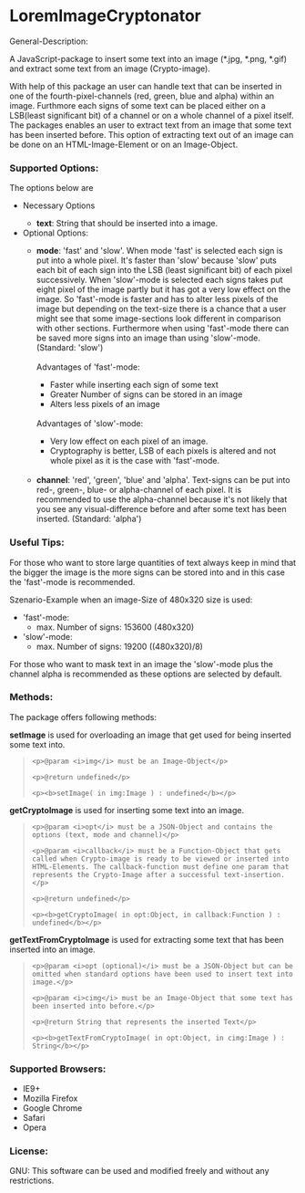 LoremImageCryptonator
=====================

General-Description: <br/>

A JavaScript-package to insert some text into an image (*.jpg, *.png, *.gif) and extract some text from an image (Crypto-image).</br>

With help of this package an user can handle text that can be inserted in one of the fourth-pixel-channels (red, green, blue and alpha) within an image. Furthmore each signs of some text can be placed either on a LSB(least significant bit) of a channel or on a whole channel of a pixel itself.  The packages enables an user to extract text from an image that some text has been inserted before. This option of extracting text out of an image can be done on an HTML-Image-Element or on an Image-Object.

<h3>Supported Options:</h3>
The options below are
<ul>
<li>Necessary Options</li>
<ul>
<li><b>text</b>: String that should be inserted into a image.</li>
</ul>
<li>Optional Options:</li>
<ul>
<li><b>mode</b>: 'fast' and 'slow'. When mode 'fast' is selected each sign is put into a whole pixel. It's faster than 'slow' because 'slow' puts each bit of each sign into the LSB (least significant bit) of each pixel successively. When 'slow'-mode is selected each signs takes put eight pixel of the image partly but it has got a very low effect on the image. 
      So 'fast'-mode is faster and has to alter less pixels of the image but depending on the text-size there is a chance that a user might see that some image-sections look different in comparison with other sections. Furthermore when using 'fast'-mode there can be saved more signs into an image than using 'slow'-mode.(Standard: 'slow')</li>
<br/>
	Advantages of 'fast'-mode:
<ul>
	<li>Faster while inserting each sign of some text</li>
	<li>Greater Number of signs can be stored in an image</li>
	<li>Alters less pixels of an image</li>
</ul>

<br/>
	Advantages of 'slow'-mode:
<ul>
	<li>Very low effect on each pixel of an image.</li>
	<li>Cryptography is better, LSB of each pixels is altered and not whole pixel as it is the case with 'fast'-mode.</li>
</ul>
<br/>

<li><b>channel</b>: 'red', 'green', 'blue' and 'alpha'. Text-signs can be put into red-, green-, blue- or alpha-channel of each pixel. It is recommended to use the alpha-channel because it's not likely that you see any visual-difference before and after some text has been inserted. (Standard: 'alpha')</li>
</ul>
	
</ul>

<h3>Useful Tips:</h3>

<p>
For those who want to store large quantities of text always keep in mind that the bigger the image is the more signs can be stored into and in this case the 'fast'-mode is recommended.
</p>

Szenario-Example when an image-Size of 480x320 size is used:
<ul>
	
<li>
'fast'-mode:
<ul>
<li>max. Number of signs:  153600 (480x320)</li>
</ul>
</li>

<li>
'slow'-mode:
<ul>
<li>max. Number of signs:  19200 ((480x320)/8)</li>
</ul>
</li>
</ul>

For those who want to mask text in an image the 'slow'-mode plus the channel alpha is recommended as these options are selected by default.

<h3>Methods:</h3>

The package offers following methods:

<b>setImage</b> is used for overloading an image that get used for being inserted some text into. 

<blockquote>

	<p>@param <i>img</i> must be an Image-Object</p>

	<p>@return undefined</p>
	
	<p><b>setImage( in img:Image ) : undefined</b></p>

</blockquote>

<b>getCryptoImage</b> is used for inserting some text into an image. 

<blockquote>

	<p>@param <i>opt</i> must be a JSON-Object and contains the options (text, mode and channel)</p>

	<p>@param <i>callback</i> must be a Function-Object that gets called when Crypto-image is ready to be viewed or inserted into HTML-Elements. The callback-function must define one param that represents the Crypto-Image after a successful text-insertion.</p>
	
	<p>@return undefined</p>
	
	<p><b>getCryptoImage( in opt:Object, in callback:Function ) : undefined</b></p>

</blockquote>

<b>getTextFromCryptoImage</b> is used for extracting some text that has been inserted into an image.

<blockquote>

	<p>@param <i>opt (optional)</i> must be a JSON-Object but can be omitted when standard options have been used to insert text into image.</p>
	
	<p>@param <i>cimg</i> must be an Image-Object that some text has been inserted into before.</p>
	
	<p>@return String that represents the inserted Text</p>
	
	<p><b>getTextFromCryptoImage( in opt:Object, in cimg:Image ) : String</b></p>

</blockquote>


<h3>Supported Browsers:</h3>
<ul>
<li>IE9+</li>
<li>Mozilla Firefox</li>
<li>Google Chrome</li>
<li>Safari</li>
<li>Opera</li>
</ul>

<h3>License:</h3>
GNU: This software can be used and modified freely and without any restrictions. 

